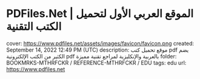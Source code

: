 # PDFiles.Net | الموقع العربي الأول لتحميل الكتب التقنية

cover: https://www.pdfiles.net/assets/images/favicon/favicon.png
created: September 14, 2022 12:49 PM (UTC)
description: موقع تحميل كتب pdf يضم الكثير من الكتب الإلكترونية pdf بالعربية والإنكليزية لمراجع تقنية مميزة
folder: BOOKMRKS-MTHRFCKR / REFERENCE-MTHRFCKR / EDU
tags: edu
url: https://www.pdfiles.net